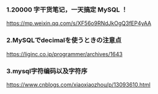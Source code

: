 ### 1.20000 字干货笔记，一天搞定 MySQL ！
<https://mp.weixin.qq.com/s/XF56o9RNdJkOgQ3fEP4yAA>
### 2.MySQLでdecimalを使うときの注意点
<https://liginc.co.jp/programmer/archives/1643>
### 3.mysql字符编码以及字符序
<https://www.cnblogs.com/xiaoxiaozhou/p/13093610.html>
